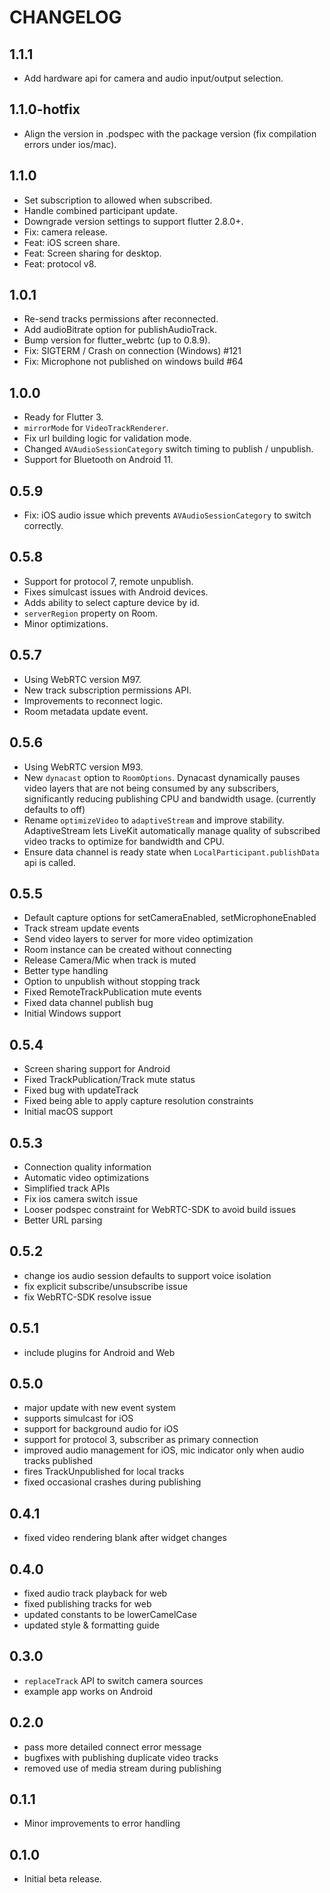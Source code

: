 # CHANGELOG

## 1.1.1

* Add hardware api for camera and audio input/output selection.

## 1.1.0-hotfix

* Align the version in .podspec with the package version (fix compilation errors under ios/mac).

## 1.1.0

* Set subscription to allowed when subscribed.
* Handle combined participant update.
* Downgrade version settings to support flutter 2.8.0+.
* Fix: camera release.
* Feat: iOS screen share.
* Feat: Screen sharing for desktop.
* Feat: protocol v8.

## 1.0.1

* Re-send tracks permissions after reconnected.
* Add audioBitrate option for publishAudioTrack.
* Bump version for flutter_webrtc (up to 0.8.9).
* Fix: SIGTERM / Crash on connection (Windows) #121
* Fix: Microphone not published on windows build #64

## 1.0.0

* Ready for Flutter 3.
* `mirrorMode` for `VideoTrackRenderer`.
* Fix url building logic for validation mode.
* Changed `AVAudioSessionCategory` switch timing to publish / unpublish.
* Support for Bluetooth on Android 11.

## 0.5.9

* Fix: iOS audio issue which prevents `AVAudioSessionCategory` to switch correctly.

## 0.5.8

* Support for protocol 7, remote unpublish.
* Fixes simulcast issues with Android devices.
* Adds ability to select capture device by id.
* `serverRegion` property on Room.
* Minor optimizations.

## 0.5.7

* Using WebRTC version M97.
* New track subscription permissions API.
* Improvements to reconnect logic.
* Room metadata update event.

## 0.5.6

* Using WebRTC version M93.
* New `dynacast` option to `RoomOptions`. Dynacast dynamically pauses
  video layers that are not being consumed by any subscribers, significantly
  reducing publishing CPU and bandwidth usage. (currently defaults to off)
* Rename `optimizeVideo` to `adaptiveStream` and improve stability.
  AdaptiveStream lets LiveKit automatically manage quality of subscribed 
  video tracks to optimize for bandwidth and CPU.
* Ensure data channel is ready state when `LocalParticipant.publishData` api is called.

## 0.5.5

* Default capture options for setCameraEnabled, setMicrophoneEnabled
* Track stream update events
* Send video layers to server for more video optimization
* Room instance can be created without connecting
* Release Camera/Mic when track is muted
* Better type handling
* Option to unpublish without stopping track
* Fixed RemoteTrackPublication mute events
* Fixed data channel publish bug
* Initial Windows support

## 0.5.4

* Screen sharing support for Android
* Fixed TrackPublication/Track mute status
* Fixed bug with updateTrack
* Fixed being able to apply capture resolution constraints
* Initial macOS support

## 0.5.3

* Connection quality information
* Automatic video optimizations
* Simplified track APIs
* Fix ios camera switch issue
* Looser podspec constraint for WebRTC-SDK to avoid build issues
* Better URL parsing

## 0.5.2

* change ios audio session defaults to support voice isolation
* fix explicit subscribe/unsubscribe issue
* fix WebRTC-SDK resolve issue

## 0.5.1

* include plugins for Android and Web

## 0.5.0

* major update with new event system
* supports simulcast for iOS
* support for background audio for iOS
* support for protocol 3, subscriber as primary connection
* improved audio management for iOS, mic indicator only when audio tracks published
* fires TrackUnpublished for local tracks
* fixed occasional crashes during publishing

## 0.4.1

* fixed video rendering blank after widget changes

## 0.4.0

* fixed audio track playback for web
* fixed publishing tracks for web
* updated constants to be lowerCamelCase
* updated style & formatting guide

## 0.3.0

* `replaceTrack` API to switch camera sources
* example app works on Android

## 0.2.0

* pass more detailed connect error message
* bugfixes with publishing duplicate video tracks
* removed use of media stream during publishing

## 0.1.1

* Minor improvements to error handling

## 0.1.0

* Initial beta release.

